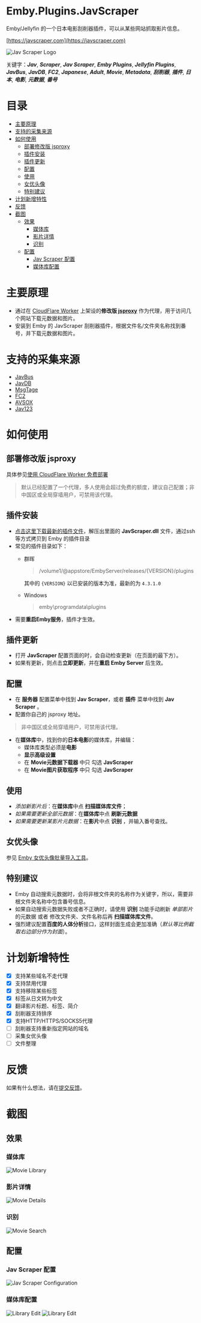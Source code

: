 # Emby.Plugins.JavScraper
Emby/Jellyfin 的一个日本电影刮削器插件，可以从某些网站抓取影片信息。

[https://javscraper.com](https://javscraper.com)

![Jav Scraper Logo](./Emby.Plugins.JavScraper/thumb.png)

关键字：**_Jav_**, **_Scraper_**, **_Jav Scraper_**, **_Emby Plugins_**, **_Jellyfin Plugins_**, **_JavBus_**, **_JavDB_**, **_FC2_**, **_Japanese_**, **_Adult_**, **_Movie_**, **_Metadata_**, **_刮削器_**, **_插件_**, **_日本_**, **_电影_**, **_元数据_**, **_番号_**

# 目录
- [主要原理](#主要原理)
- [支持的采集来源](#支持的采集来源)
- [如何使用](#如何使用)
  * [部署修改版 jsproxy](#部署修改版-jsproxy)
  * [插件安装](#插件安装)
  * [插件更新](#插件更新)
  * [配置](#配置)
  * [使用](#使用)
  * [女优头像](#女优头像)
  * [特别建议](#特别建议)
- [计划新增特性](#计划新增特性)
- [反馈](#反馈)
- [截图](#截图)
  * [效果](#效果)
    + [媒体库](#媒体库)
    + [影片详情](#影片详情)
    + [识别](#识别)
  * [配置](#配置)
    + [Jav Scraper 配置](#jav-scraper-配置)
    + [媒体库配置](#媒体库配置)

# 主要原理
- 通过在 [CloudFlare Worker](https://workers.cloudflare.com) 上架设的**修改版 [jsproxy](https://github.com/EtherDream/jsproxy)** 作为代理，用于访问几个网站下载元数据和图片。
- 安装到 Emby 的 JavScraper 刮削器插件，根据文件名/文件夹名称找到番号，并下载元数据和图片。

# 支持的采集来源
- [JavBus](https://www.javbus.com/)
- [JavDB](https://javdb.com/)
- [MsgTage](https://www.mgstage.com/)
- [FC2](https://fc2club.com/)
- [AVSOX](https://avsox.host/)
- [Jav123](https://www.jav321.com/)

# 如何使用

## 部署修改版 jsproxy
具体参见[使用 CloudFlare Worker 免费部署](cf-worker/README.md)
> 默认已经配置了一个代理，多人使用会超过免费的额度，建议自己配置；非中国区或全局穿墙用户，可禁用该代理。

## 插件安装
- [点击这里下载最新的插件文件](https://github.com/JavScraper/Emby.Plugins.JavScraper/releases)，解压出里面的 **JavScraper.dll** 文件，通过ssh等方式拷贝到 Emby 的插件目录
- 常见的插件目录如下：
  - 群晖
    > /volume1/@appstore/EmbyServer/releases/\{VERSION}/plugins

    其中的 `{VERSION}` 以已安装的版本为准，最新的为 `4.3.1.0`
  - Windows
    > emby\programdata\plugins
- 需要**重启Emby服务**，插件才生效。

## 插件更新
- 打开 **JavScraper** 配置页面的时，会自动检查更新（在页面的最下方）。
- 如果有更新，则点击**立即更新**，并在**重启 Emby Server** 后生效。

## 配置
- 在 **服务器** 配置菜单中找到 **Jav Scraper**，或者 **插件** 菜单中找到 **Jav Scraper** 。
- 配置你自己的 jsproxy 地址。
> 非中国区或全局穿墙用户，可禁用该代理。
- 在**媒体库**中，找到你的**日本电影**的媒体库，并编辑：
    - 媒体库类型必须是**电影** 
    - **显示高级设置**
    - 在 **Movie元数据下载器** 中只 勾选 **JavScraper**
    - 在 **Movie图片获取程序** 中只 勾选 **JavScraper**

## 使用
- _添加新影片后_：在**媒体库**中点 **扫描媒体库文件**；
- _如果需要更新全部元数据_：在**媒体库**中点 **刷新元数据** 
- _如果需要更新某影片元数据_：在**影片**中点 **识别** ，并输入番号查找。

## 女优头像

参见 [Emby 女优头像批量导入工具](Emby.Actress/README.md)。


## 特别建议
- Emby 自动搜索元数据时，会将非根文件夹的名称作为关键字，所以，需要非根文件夹名称中包含番号信息。
- 如果自动搜索元数据失败或者不正确时，请使用 **识别** 功能手动刷新 _单部影片_ 的元数据 或者 修改文件夹、文件名称后再 **扫描媒体库文件**。
- 强烈建议配置**百度的人体分析**接口，这样封面生成会更加准确（_默认等比例截取右边部分作为封面_）。

# 计划新增特性
- [x] 支持某些域名不走代理
- [x] 支持禁用代理
- [x] 支持移除某些标签
- [x] 标签从日文转为中文
- [x] 翻译影片标题、标签、简介
- [x] 刮削器支持排序
- [x] 支持HTTP/HTTPS/SOCKS5代理
- [ ] 刮削器支持重新指定网站的域名
- [ ] 采集女优头像
- [ ] 文件整理

# 反馈
如果有什么想法，请在[提交反馈](https://github.com/JavScraper/Emby.Plugins.JavScraper/issues)。


# 截图

## 效果

### 媒体库
![Movie Library](https://javscraper.com/Emby.Plugins/Screenshots/Screenshot02.png)

### 影片详情
![Movie Details](https://javscraper.com/Emby.Plugins/Screenshots/Screenshot03.png)

### 识别
![Movie Search](https://javscraper.com/Emby.Plugins/Screenshots/Screenshot04.png)

## 配置
### Jav Scraper 配置 
![Jav Scraper Configuration](https://javscraper.com/Emby.Plugins/Screenshots/Screenshot01.png)

### 媒体库配置

![Library Edit](https://javscraper.com/Emby.Plugins/Screenshots/LibraryEdit01.png)
![Library Edit](https://javscraper.com/Emby.Plugins/Screenshots/LibraryEdit02.png)
